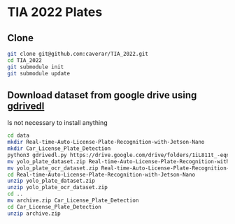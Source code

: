 # TIA 2022 Plates

## Clone

```sh
git clone git@github.com:caverar/TIA_2022.git
cd TIA_2022
git submodule init
git submodule update
```

## Download dataset from google drive using  [gdrivedl](https://github.com/matthuisman/gdrivedl)

Is not necessary to install anything

```sh
cd data
mkdir Real-time-Auto-License-Plate-Recognition-with-Jetson-Nano
mkdir Car_License_Plate_Detection
python3 gdrivedl.py https://drive.google.com/drive/folders/1iL811t_-eqnuNwVBGeeU-HG3k6Whd3U9
mv yolo_plate_dataset.zip Real-time-Auto-License-Plate-Recognition-with-Jetson-Nano
mv yolo_plate_ocr_dataset.zip Real-time-Auto-License-Plate-Recognition-with-Jetson-Nano
cd Real-time-Auto-License-Plate-Recognition-with-Jetson-Nano
unzip yolo_plate_dataset.zip
unzip yolo_plate_ocr_dataset.zip
cd ..
mv archive.zip Car_License_Plate_Detection
cd Car_License_Plate_Detection
unzip archive.zip
```
